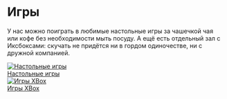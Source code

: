 # Игры

У нас можно поиграть в любимые настольные игры за чашечкой чая или кофе без необходимости мыть посуду. А ещё есть отдельный зал с Иксбоксами: скучать не придётся ни в гордом одиночестве, ни с дружной компанией.

<div class="container-fluid">
  <div class="row">
    <div class="col-sm-6">
      <div class="thumbnail">
        <a href="#">
          <img src="http://gidm.ru/data/un/26/26900/af59b922de66237ae18e2bf0728bfb66.jpg" class="img-responsive" alt="Настольные игры">
        </a>
        <div class="caption">
          <a href="#">
            Настольные игры
          </a>
        </div>
      </div>
    </div>
    <div class="col-sm-6">
      <div class="thumbnail">
        <a href="#">
          <img src="http://img13.deviantart.net/87cb/i/2015/106/0/5/xbox_wallpaper_2_by_weslperdae-d7o8twa.jpg" class="img-responsive" alt="Игры XBox">
        </a>
        <div class="caption">
          <a href="#">
            Игры XBox
          </a>
        </div>
      </div>
    </div>
  </div>
</div>